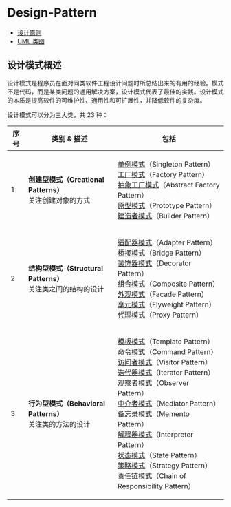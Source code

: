 # Design-Pattern

* [设计原则](she-ji-mo-shi-she-ji-yuan-ze.md)
* [UML 类图](uml-lei-tu.md)

## 设计模式概述

设计模式是程序员在面对同类软件工程设计问题时所总结出来的有用的经验。模式不是代码，而是某类问题的通用解决方案，设计模式代表了最佳的实践。设计模式的本质是提高软件的可维护性、通用性和可扩展性，并降低软件的复杂度。

设计模式可以分为三大类，共 23 种：

| 序号 | 类别 & 描述                                                           | 包括                                                                                                                                                                                                                                                                                                                                                                                                                                                                                                              |
| -- | ----------------------------------------------------------------- | --------------------------------------------------------------------------------------------------------------------------------------------------------------------------------------------------------------------------------------------------------------------------------------------------------------------------------------------------------------------------------------------------------------------------------------------------------------------------------------------------------------- |
| 1  | <p><strong>创建型模式（Creational Patterns）</strong><br>关注创建对象的方式</p>   | <p><a href="creational-patterns/dan-li-mo-shi.md">单例模式</a>（Singleton Pattern）<br><a href="creational-patterns/gong-chang-mo-shi.md">工厂模式</a>（Factory Pattern）<br><a href="creational-patterns/gong-chang-mo-shi.md#抽象工厂模式">抽象工厂模式</a>（Abstract Factory Pattern）<br><a href="creational-patterns/yuan-xing-mo-shi.md">原型模式</a>（Prototype Pattern）<br><a href="creational-patterns/jian-zao-zhe-mo-shi.md">建造者模式</a>（Builder Pattern）</p>                                                                         |
| 2  | <p><strong>结构型模式（Structural Patterns）</strong><br>关注类之间的结构的设计</p> | <p><a href="structural-patterns/shi-pei-qi-mo-shi.md">适配器模式</a>（Adapter Pattern）<br><a href="./">桥接模式</a>（Bridge Pattern）<br><a href="./">装饰器模式</a>（Decorator Pattern）<br><a href="./">组合模式</a>（Composite Pattern）<br><a href="./">外观模式</a>（Facade Pattern）<br><a href="./">享元模式</a>（Flyweight Pattern）<br><a href="./">代理模式</a>（Proxy Pattern）</p>                                                                                                                                                             |
| 3  | <p><strong>行为型模式（Behavioral Patterns）</strong><br>关注类的方法的设计</p>   | <p><a href="./">模板模式</a>（Template Pattern）<br><a href="./">命令模式</a>（Command Pattern）<br><a href="./">访问者模式</a>（Visitor Pattern）<br><a href="./">迭代器模式</a>（Iterator Pattern）<br><a href="./">观察者模式</a>（Observer Pattern）<br><a href="./">中介者模式</a>（Mediator Pattern）<br><a href="./">备忘录模式</a>（Memento Pattern）<br><a href="./">解释器模式</a>（Interpreter Pattern）<br><a href="./">状态模式</a>（State Pattern）<br><a href="./">策略模式</a>（Strategy Pattern）<br><a href="./">责任链模式</a>（Chain of Responsibility Pattern）</p> |
